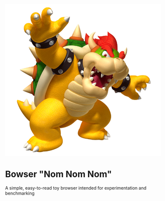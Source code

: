 ![banner](bowser.png)

# Bowser "Nom Nom Nom"

A simple, easy-to-read toy browser intended for experimentation and benchmarking

